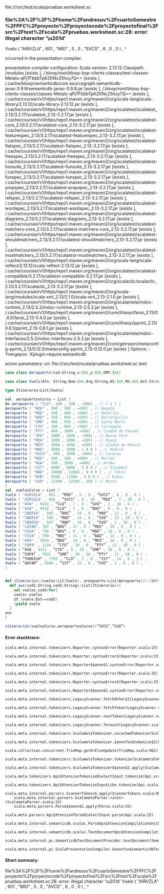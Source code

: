 file://<WORKSPACE>/src/test/scala/pruebas.worksheet.sc
### file%3A%2F%2F%2Fhome%2Fandresuv%2FcuartoSemestre%2FPFC%2Fproyecto%2Fproyectocode%2Fproyectofinal%2Fsrc%2Ftest%2Fscala%2Fpruebas.worksheet.sc:28: error: illegal character '\u201d'
Vuelo ( "AIRVZLA" , 601 , ”MID” , 5 , 0 , ”SVCS” , 6 , 0 , 0 ) ,
                          ^

occurred in the presentation compiler.

presentation compiler configuration:
Scala version: 2.13.12
Classpath:
/modules [exists ], <WORKSPACE>/.bloop/root/bloop-bsp-clients-classes/test-classes-Metals-qPj7FbbbTpKZKNc25hcy7Q== [exists ], <HOME>/.cache/bloop/semanticdb/com.sourcegraph.semanticdb-javac.0.9.9/semanticdb-javac-0.9.9.jar [exists ], <WORKSPACE>/.bloop/root/bloop-bsp-clients-classes/classes-Metals-qPj7FbbbTpKZKNc25hcy7Q== [exists ], <HOME>/.cache/coursier/v1/https/repo1.maven.org/maven2/org/scala-lang/scala-library/2.13.12/scala-library-2.13.12.jar [exists ], <HOME>/.cache/coursier/v1/https/repo1.maven.org/maven2/org/scalatest/scalatest_2.13/3.2.17/scalatest_2.13-3.2.17.jar [exists ], <HOME>/.cache/coursier/v1/https/repo1.maven.org/maven2/org/scalatest/scalatest-core_2.13/3.2.17/scalatest-core_2.13-3.2.17.jar [exists ], <HOME>/.cache/coursier/v1/https/repo1.maven.org/maven2/org/scalatest/scalatest-featurespec_2.13/3.2.17/scalatest-featurespec_2.13-3.2.17.jar [exists ], <HOME>/.cache/coursier/v1/https/repo1.maven.org/maven2/org/scalatest/scalatest-flatspec_2.13/3.2.17/scalatest-flatspec_2.13-3.2.17.jar [exists ], <HOME>/.cache/coursier/v1/https/repo1.maven.org/maven2/org/scalatest/scalatest-freespec_2.13/3.2.17/scalatest-freespec_2.13-3.2.17.jar [exists ], <HOME>/.cache/coursier/v1/https/repo1.maven.org/maven2/org/scalatest/scalatest-funsuite_2.13/3.2.17/scalatest-funsuite_2.13-3.2.17.jar [exists ], <HOME>/.cache/coursier/v1/https/repo1.maven.org/maven2/org/scalatest/scalatest-funspec_2.13/3.2.17/scalatest-funspec_2.13-3.2.17.jar [exists ], <HOME>/.cache/coursier/v1/https/repo1.maven.org/maven2/org/scalatest/scalatest-propspec_2.13/3.2.17/scalatest-propspec_2.13-3.2.17.jar [exists ], <HOME>/.cache/coursier/v1/https/repo1.maven.org/maven2/org/scalatest/scalatest-refspec_2.13/3.2.17/scalatest-refspec_2.13-3.2.17.jar [exists ], <HOME>/.cache/coursier/v1/https/repo1.maven.org/maven2/org/scalatest/scalatest-wordspec_2.13/3.2.17/scalatest-wordspec_2.13-3.2.17.jar [exists ], <HOME>/.cache/coursier/v1/https/repo1.maven.org/maven2/org/scalatest/scalatest-diagrams_2.13/3.2.17/scalatest-diagrams_2.13-3.2.17.jar [exists ], <HOME>/.cache/coursier/v1/https/repo1.maven.org/maven2/org/scalatest/scalatest-matchers-core_2.13/3.2.17/scalatest-matchers-core_2.13-3.2.17.jar [exists ], <HOME>/.cache/coursier/v1/https/repo1.maven.org/maven2/org/scalatest/scalatest-shouldmatchers_2.13/3.2.17/scalatest-shouldmatchers_2.13-3.2.17.jar [exists ], <HOME>/.cache/coursier/v1/https/repo1.maven.org/maven2/org/scalatest/scalatest-mustmatchers_2.13/3.2.17/scalatest-mustmatchers_2.13-3.2.17.jar [exists ], <HOME>/.cache/coursier/v1/https/repo1.maven.org/maven2/org/scala-lang/scala-reflect/2.13.12/scala-reflect-2.13.12.jar [exists ], <HOME>/.cache/coursier/v1/https/repo1.maven.org/maven2/org/scalatest/scalatest-compatible/3.2.17/scalatest-compatible-3.2.17.jar [exists ], <HOME>/.cache/coursier/v1/https/repo1.maven.org/maven2/org/scalactic/scalactic_2.13/3.2.17/scalactic_2.13-3.2.17.jar [exists ], <HOME>/.cache/coursier/v1/https/repo1.maven.org/maven2/org/scala-lang/modules/scala-xml_2.13/2.1.0/scala-xml_2.13-2.1.0.jar [exists ], <HOME>/.cache/coursier/v1/https/repo1.maven.org/maven2/org/scalameta/mdoc-runtime_2.13/2.5.2/mdoc-runtime_2.13-2.5.2.jar [exists ], <HOME>/.cache/coursier/v1/https/repo1.maven.org/maven2/com/lihaoyi/fansi_2.13/0.4.0/fansi_2.13-0.4.0.jar [exists ], <HOME>/.cache/coursier/v1/https/repo1.maven.org/maven2/com/lihaoyi/pprint_2.13/0.8.1/pprint_2.13-0.8.1.jar [exists ], <HOME>/.cache/coursier/v1/https/repo1.maven.org/maven2/org/scalameta/mdoc-interfaces/2.5.2/mdoc-interfaces-2.5.2.jar [exists ], <HOME>/.cache/coursier/v1/https/repo1.maven.org/maven2/com/geirsson/metaconfig-pprint_2.13/0.12.0/metaconfig-pprint_2.13-0.12.0.jar [exists ]
Options:
-Yrangepos -Xplugin-require:semanticdb


action parameters:
uri: file://<WORKSPACE>/src/test/scala/pruebas.worksheet.sc
text:
```scala
case class Aeropuerto(cod:String,x:Int,y:Int,GMT:Int)

case class Vuelo(Aln: String,Num:Int,Org:String,HS:Int,MS:Int,Dst:String,HL:Int,ML:Int,Esc:Int)

type Itinerario=List[Vuelo]

val  aeropuertosCurso = List (
Ae aeropuerto ( "CLO", 100 , 200 , −500) , // C a l i
Aeropuerto ( "BOG" , 300 , 500 , −500) , // Bogotá
Aeropuerto ( "MDE" , 200 , 600 , −500) , // Medellin
Aeropuerto ( "BAQ" , 350 , 850 , −500) , // Barranquilla
Aeropuerto ( "SMR" , 400 , 950 , −500) , // Santa Marta
Aeropuerto ( "CTG" , 300 , 800 , −500) , // Cartagena
Aeropuerto ( "PTY" , 400 , 1000 , −500) , // Ciudad de Panamá
Aeropuerto ( "JFK" , 2000 , 2000 , −400) , // Nueva York
Aeropuerto ( "MIA" , 1000 , 2000 , −500) , // Miami
Aeropuerto ( "MEX" , 1000 , 1000 , −600) , // Ciudad de México
Aeropuerto ( "MAD" , 5000 , 5000 , 1 0 0 ) , // Madrid
Aeropuerto ( "SVCS" , 400 , 1000 , −600) , // Caracas
Aeropuerto ( "MID" , 500 , 100 , −600) , // Merida
Aeropuerto ( "AUA" , 500 , 2000 , −400) , // Aruba
Aeropuerto ( "IST" , 9000 , 9000 , 3 0 0 ) , // Estambul
Aeropuerto ( "HND" , 10000 , 12000 , 9 0 0 ) , // Tokio
Aeropuerto ( "DXB" , 9500 , 11500 , 4 0 0 ) , // Dubai
Aeropuerto ( "SVO" , 12500 , 12500 , 300 ) // Moscú
)
val  vuelosCurso = List (
Vuelo ( "AIRVZLA" , 601 , ”MID” , 5 , 0 , ”SVCS” , 6 , 0 , 0 ) ,
Vuelo ( "AIRVZLA" , 602 , ”SVCS” , 6 , 30 , ”MID” , 7 , 30 , 0 ) ,
Vuelo ( "AVA" , 9432 , ”CLO” , 7 , 0 , ”SVO” , 2 , 20 , 4 ) ,
Vuelo ( "AVA" , 9432 , ”CLO” , 7 , 0 , ”BOG” , 8 , 0 , 0 ) ,
Vuelo ( "IBERIA" , 505 , ”BOG” , 18 , 0 , ”MAD” , 12 , 0 , 0 ) ,
Vuelo ( "IBERIA" , 506 , ”MAD” , 14 , 0 , ”SVO” , 23 , 20 , 0 ) ,
Vuelo ( "IBERIA" , 507 , ”MAD” , 16 , 0 , ”SVO” , 1 , 20 , 0 ) ,
Vuelo ( "LATAM", 787 , ”BOG” , 17 , 0 , ”MEX” , 19 , 0 , 0 ) ,
Vuelo ( "VIVA" , 756 , ”BOG” , 9 , 0 , ”MDE” , 10 , 0 , 0 ) ,
Vuelo ( "VIVA" , 769 , ”MDE” , 11 , 0 , ”BAQ” , 12 , 0 , 0 ) ,
Vuelo ( "AVA" , 5643 , ”BAQ” , 14 , 0 , ”MEX” , 16 , 0 , 0 ) ,
Vuelo ( "COPA" , 1234 , ”CTG” , 10 , 0 , ”PTY” , 11 , 30 , 0 ) ,
Vuelo ( ”AVA , 4321 , ”CTG” , 9 , 30 , ”SMR” , 10 , 0 , 0 ) ,
Vuelo ( ”COPA” , 7631 , ”SMR” , 10 , 50 , ”PTY” , 11 , 50 , 0 ) ,
Vuelo ( ”TURKISH” , 7799 , ”CLO” , 7 , 0 , ”IST” , 14 , 0 , 3 ) ,
Vuelo ( ”QATAR” , 5566 , ”IST” , 23 , 0 , ”SVO” , 2 , 0 , 0 ) ,
)


def itinerarios((vuelos:Lit[Vuelo], areopuerto:List[Aeropuerto])):(String,String)=>List[Itinerario]={
  def aux(cod1:String,cod2:String):List[Itinerario]={
    val vuelos_cod2=for{
    vuelo<-vuelos
    if (vuelo.Dst==cod2) 
    }yield vuelo
  }
aux
}

itinerarios(vuelosCurso,aeropuertosCurso)(”SVCS”,”SVO”)
```



#### Error stacktrace:

```
scala.meta.internal.tokenizers.Reporter.syntaxError(Reporter.scala:23)
	scala.meta.internal.tokenizers.Reporter.syntaxError$(Reporter.scala:23)
	scala.meta.internal.tokenizers.Reporter$$anon$1.syntaxError(Reporter.scala:33)
	scala.meta.internal.tokenizers.Reporter.syntaxError(Reporter.scala:25)
	scala.meta.internal.tokenizers.Reporter.syntaxError$(Reporter.scala:25)
	scala.meta.internal.tokenizers.Reporter$$anon$1.syntaxError(Reporter.scala:33)
	scala.meta.internal.tokenizers.LegacyScanner.fetchOther$1(LegacyScanner.scala:476)
	scala.meta.internal.tokenizers.LegacyScanner.fetchToken(LegacyScanner.scala:481)
	scala.meta.internal.tokenizers.LegacyScanner.nextToken(LegacyScanner.scala:214)
	scala.meta.internal.tokenizers.LegacyScanner.foreach(LegacyScanner.scala:982)
	scala.meta.internal.tokenizers.ScalametaTokenizer.uncachedTokenize(ScalametaTokenizer.scala:23)
	scala.meta.internal.tokenizers.ScalametaTokenizer.$anonfun$tokenize$1(ScalametaTokenizer.scala:16)
	scala.collection.concurrent.TrieMap.getOrElseUpdate(TrieMap.scala:962)
	scala.meta.internal.tokenizers.ScalametaTokenizer.tokenize(ScalametaTokenizer.scala:16)
	scala.meta.internal.tokenizers.ScalametaTokenizer$$anon$2.apply(ScalametaTokenizer.scala:331)
	scala.meta.tokenizers.Api$XtensionTokenizeDialectInput.tokenize(Api.scala:25)
	scala.meta.tokenizers.Api$XtensionTokenizeInputLike.tokenize(Api.scala:14)
	scala.meta.internal.parsers.ScannerTokens$.apply(ScannerTokens.scala:994)
	scala.meta.internal.parsers.ScalametaParser.<init>(ScalametaParser.scala:33)
	scala.meta.parsers.Parse$$anon$1.apply(Parse.scala:35)
	scala.meta.parsers.Api$XtensionParseDialectInput.parse(Api.scala:25)
	scala.meta.internal.semanticdb.scalac.ParseOps$XtensionCompilationUnitSource.toSource(ParseOps.scala:17)
	scala.meta.internal.semanticdb.scalac.TextDocumentOps$XtensionCompilationUnitDocument.toTextDocument(TextDocumentOps.scala:206)
	scala.meta.internal.pc.SemanticdbTextDocumentProvider.textDocument(SemanticdbTextDocumentProvider.scala:54)
	scala.meta.internal.pc.ScalaPresentationCompiler.$anonfun$semanticdbTextDocument$1(ScalaPresentationCompiler.scala:400)
```
#### Short summary: 

file%3A%2F%2F%2Fhome%2Fandresuv%2FcuartoSemestre%2FPFC%2Fproyecto%2Fproyectocode%2Fproyectofinal%2Fsrc%2Ftest%2Fscala%2Fpruebas.worksheet.sc:28: error: illegal character '\u201d'
Vuelo ( "AIRVZLA" , 601 , ”MID” , 5 , 0 , ”SVCS” , 6 , 0 , 0 ) ,
                          ^